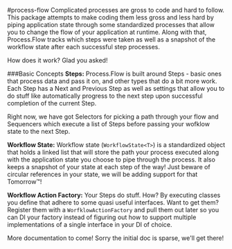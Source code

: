 #process-flow
Complicated processes are gross to code and hard to follow. This package attempts to make coding them less gross and less hard by piping application state through some standardized processes that allow you to change the flow of your application at runtime. Along with that, Process.Flow tracks which steps were taken as well as a snapshot of the workflow state after each successful step processes.

How does it work? Glad you asked!

###Basic Concepts
**Steps:**
Process.Flow is built around Steps - basic ones that process data and pass it on, and other types that do a bit more work. Each Step has a Next and Previous Step as well as settings that allow you to do stuff like automatically progress to the next step upon successful completion of the current Step. 

Right now, we have got Selectors for picking a path through your flow and Sequencers which execute a list of Steps before passing your wofklow state to the next Step.

**Workflow State:**
Workflow state (`WorkflowState<T>`) is a standardized object that holds a linked list that will store the path your process executed along with the application state you choose to pipe through the process. It also keeps a snapshot of your state at each step of the way! Just beware of circular references in your state, we will be adding support for that Tomorrow™!

**Workflow Action Factory:** 
Your Steps do stuff. How? By executing classes you define that adhere to some quasi useful interfaces. Want to get them? Register them with a `WorfklowActionFactory` and pull them out later so you can DI your factory instead of figuring out how to support multiple implementations of a single interface in your DI of choice.

More documentation to come! Sorry the initial doc is sparse, we&apos;ll get there!

